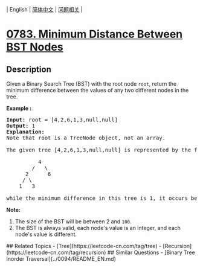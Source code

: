 
| English | [简体中文](README.md) | [问题相关](QUESTION.md) |
# [0783. Minimum Distance Between BST Nodes](https://leetcode-cn.com/problems/minimum-distance-between-bst-nodes/)
## Description
<p>Given a Binary Search Tree (BST) with the root node <code>root</code>, return&nbsp;the minimum difference between the values of any two different nodes in the tree.</p>

<p><strong>Example :</strong></p>

<pre>
<strong>Input:</strong> root = [4,2,6,1,3,null,null]
<strong>Output:</strong> 1
<strong>Explanation:</strong>
Note that root is a TreeNode object, not an array.

The given tree [4,2,6,1,3,null,null] is represented by the following diagram:

          4
        /   \
      2      6
     / \    
    1   3  

while the minimum difference in this tree is 1, it occurs between node 1 and node 2, also between node 3 and node 2.
</pre>

<p><strong>Note:</strong></p>

<ol>
	<li>The size of the BST will be between 2 and&nbsp;<code>100</code>.</li>
	<li>The BST is always valid, each node&#39;s value is an integer, and each node&#39;s value is different.</li>
</ol>
## Related Topics
- [Tree](https://leetcode-cn.com/tag/tree)
- [Recursion](https://leetcode-cn.com/tag/recursion)
## Similar Questions
- [Binary Tree Inorder Traversal](../0094/README_EN.md)
